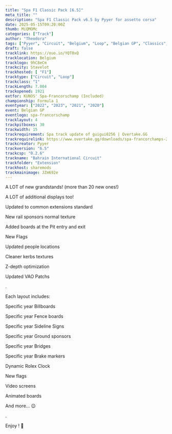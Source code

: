 ```yaml
---
title: "Spa F1 Classic Pack [6.5]"
meta_title: ""
description: "Spa F1 Classic Pack v6.5 by Pyyer for assetto corsa"
date: 2025-05-15T09:20:00Z
thumb: MiQMOMc
categories: ["Track"]
author: "Theodora"
tags: ["Pyyer", "Circuit", "Belgium", "Loop", "Belgian GP", "Classics", "F1", "2023"]
draft: false
tracklink: https://ouo.io/YQT0xQ
tracklocation: Belgium
tracklogo: 9hC8eCm
trackcity: Stavelot
trackhosted: [ "F1"]
tracktype: ["Circuit", "Loop"]
trackclass: "1" 
trackLength: 7.004
trackopened: 1921
extfor: KUNOS' Spa-Francorschamp (Included)
championship: Formula 1
eventyear: ["2022", "2023", "2021", "2020"]
event: Belgian GP
eventlogo: spa-francorschamp
tracklayout: 4
trackpitboxes: 30
trackwidth: 15
trackrequirement: Spa track update of guigui0256 | Overtake.GG
trackrequirelink: https://www.overtake.gg/downloads/spa-francorchamps-2022.50090/
trackcreator: Pyyer
trackversion: "6.5"
trackcsp: "0.2.6"
trackname: "Bahrain International Circuit"
trackfolder: "Extension"
trackhost: sharemods
trackmainimage: JZm692e
---
```


A LOT of new grandstands! (more than 20 new ones!)

A LOT of additional displays too!

Updated to common extensions standard

New rail sponsors normal texture

Added boards at the Pit entry and exit

New Flags

Updated people locations

Cleaner kerbs textures

Z-depth optimization

Updated VAO Patchs

.

Each layout includes:

Specific year Billboards

Specific year Fence boards

Specific year Sideline Signs

Specific year Ground sponsors

Specific year Bridges

Specific year Brake markers

Dynamic Rolex Clock

New flags

Video screens

Animated boards

And more... 😉

.

Enjoy ! 🙂